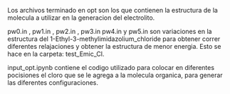 Los archivos terminado en opt son los que contienen la estructura de la molecula
a utilizar en la generacion del electrolito.


pw0.in , pw1.in , pw2.in , pw3.in pw4.in y pw5.in son variaciones en la estructura
del 1-Ethyl-3-methylimidazolium_chloride para obtener correr diferentes 
relajaciones y obtener la estructura de menor energia. 
Esto se hace en la carpeta: test_Emic_Cl.

input_opt.ipynb contiene el codigo utilizado para colocar en diferentes pocisiones
el cloro que se le agrega a la molecula organica, para generar las diferentes
configuraciones.
